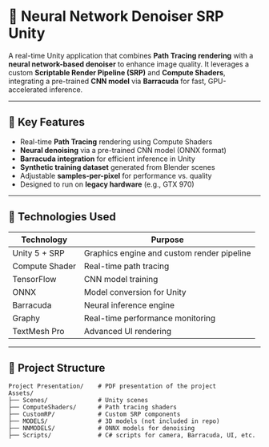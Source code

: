 # 🧠 Neural Network Denoiser SRP Unity

A real-time Unity application that combines **Path Tracing rendering** with a **neural network-based denoiser** to enhance image quality. It leverages a custom **Scriptable Render Pipeline (SRP)** and **Compute Shaders**, integrating a pre-trained **CNN model** via **Barracuda** for fast, GPU-accelerated inference.

---

## 🚀 Key Features

- Real-time **Path Tracing** rendering using Compute Shaders
- **Neural denoising** via a pre-trained CNN model (ONNX format)
- **Barracuda integration** for efficient inference in Unity
- **Synthetic training dataset** generated from Blender scenes
- Adjustable **samples-per-pixel** for performance vs. quality
- Designed to run on **legacy hardware** (e.g., GTX 970)

---

## 🧰 Technologies Used

| Technology        | Purpose                                           |
|-------------------|---------------------------------------------------|
| Unity 5 + SRP     | Graphics engine and custom render pipeline        |
| Compute Shader    | Real-time path tracing                            |
| TensorFlow        | CNN model training                                |
| ONNX              | Model conversion for Unity                        |
| Barracuda         | Neural inference engine                           |
| Graphy            | Real-time performance monitoring                  |
| TextMesh Pro      | Advanced UI rendering                             |

---

## 📁 Project Structure

```plaintext
Project Presentation/    # PDF presentation of the project
Assets/
├── Scenes/              # Unity scenes
├── ComputeShaders/      # Path tracing shaders
├── CustomRP/            # Custom SRP components
├── MODELS/              # 3D models (not included in repo)
├── NNMODELS/            # ONNX models for denoising
├── Scripts/             # C# scripts for camera, Barracuda, UI, etc.
